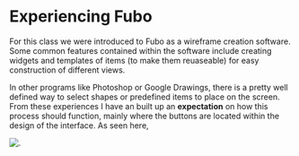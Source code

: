 # Experiencing Fubo

For this class we were introduced to Fubo as a wireframe creation software. Some common features contained within the software 
include creating widgets and templates of items (to make them reuaseable) for easy construction of different views.

In other programs like Photoshop or Google Drawings, there is a pretty well defined way to select shapes or predefined items to
place on the screen. From these experiences I have an built up an **expectation** on how this process should
function, mainly where the buttons are located within the design of the interface. As seen here,

![.](portfolio-epicgy12/j01Screenshot01.png)



